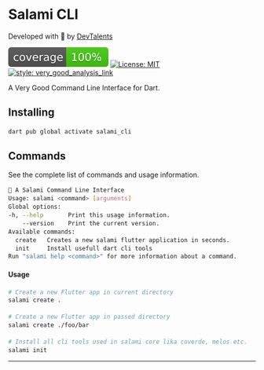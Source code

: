 # Salami CLI

Developed with 💙 by [DevTalents](dev_talents_link)

![coverage][coverage_badge]
[![License: MIT][license]](license_link)
[![style: very_good_analysis_link][badge]][badge_link]

A Very Good Command Line Interface for Dart.

## Installing

```sh
dart pub global activate salami_cli
```

## Commands

See the complete list of commands and usage information.

```sh
🚀 A Salami Command Line Interface
Usage: salami <command> [arguments]
Global options:
-h, --help       Print this usage information.
    --version    Print the current version.
Available commands:
  create   Creates a new salami flutter application in seconds.
  init     Install usefull dart cli tools
Run "salami help <command>" for more information about a command.
```

#### Usage

```sh
# Create a new Flutter app in current directory
salami create .

# Create a new Flutter app in passed directory
salami create ./foo/bar

# Install all cli tools used in salami core lika coverde, melos etc.
salami init

```

---

[coverage_badge]: https://raw.githubusercontent.com/VeryGoodOpenSource/very_good_cli/main/coverage_badge.svg
[badge]: https://img.shields.io/badge/style-very_good_analysis-B22C89.svg
[badge_link]: https://pub.dev/packages/very_good_analysis
[license]: https://img.shields.io/badge/license-MIT-blue.svg
[license_link]: https://opensource.org/licenses/MIT
[very_good_analysis_link]: https://github.com/VeryGoodOpenSource/very_good_analysis
[dev_talents_link]: https://unitedideas.co/
